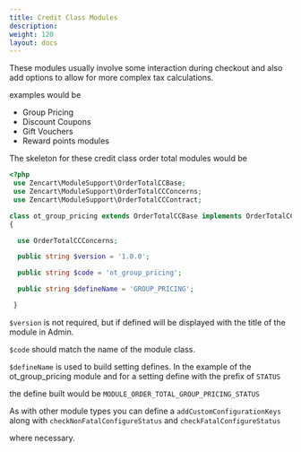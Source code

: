 ```yaml
---
title: Credit Class Modules
description: 
weight: 120
layout: docs
---
```


These modules usually involve some interaction during checkout and also add options to allow for more complex tax calculations.

examples would be 

- Group Pricing
- Discount Coupons
- Gift Vouchers
- Reward points modules

The skeleton for these credit class order total modules would be

``` php
<?php
 use Zencart\ModuleSupport\OrderTotalCCBase;
 use Zencart\ModuleSupport\OrderTotalCCConcerns;
 use Zencart\ModuleSupport\OrderTotalCCContract;

class ot_group_pricing extends OrderTotalCCBase implements OrderTotalCCContract
{

  use OrderTotalCCConcerns;

  public string $version = '1.0.0';

  public string $code = 'ot_group_pricing';

  public string $defineName = 'GROUP_PRICING';

 }
 ```

`$version` is not required, but if defined will be displayed with the title of the module in Admin.

`$code` should match the name of the module class.

`$defineName` is used to build setting defines. In the example of the ot_group_pricing module and for a setting define with the prefix of `STATUS`

the define built would be `MODULE_ORDER_TOTAL_GROUP_PRICING_STATUS`

As with other module types you can define a `addCustomConfigurationKeys` along with `checkNonFatalConfigureStatus` and `checkFatalConfigureStatus`

where necessary.
